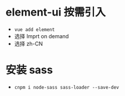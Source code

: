 # element-ui 按需引入

-   `vue add element`
-   选择 Imprt on demand
-   选择 zh-CN

# 安装 sass

-   `cnpm i node-sass sass-loader --save-dev`
